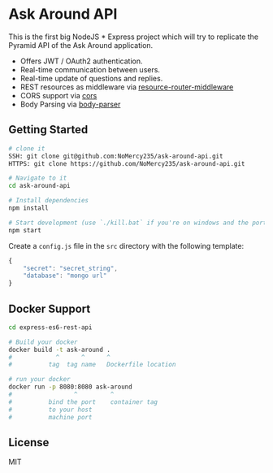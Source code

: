 Ask Around API
==================================

This is the first big NodeJS * Express project which will try to replicate the Pyramid API of the Ask Around application.

- Offers JWT / OAuth2 authentication.
- Real-time communication between users.
- Real-time update of questions and replies.
- REST resources as middleware via [resource-router-middleware](https://github.com/developit/resource-router-middleware)
- CORS support via [cors](https://github.com/troygoode/node-cors)
- Body Parsing via [body-parser](https://github.com/expressjs/body-parser)

Getting Started
---------------

```sh
# clone it
SSH: git clone git@github.com:NoMercy235/ask-around-api.git
HTTPS: git clone https://github.com/NoMercy235/ask-around-api.git

# Navigate to it
cd ask-around-api

# Install dependencies
npm install

# Start development (use `./kill.bat` if you're on windows and the port is occupied):
npm start
```

Create a `config.js` file in the `src` directory with the following template:

```javascript
{
    "secret": "secret_string",
    "database": "mongo url"
}
```


Docker Support
------
```sh
cd express-es6-rest-api

# Build your docker
docker build -t ask-around .
#            ^      ^      ^
#          tag  tag name   Dockerfile location

# run your docker
docker run -p 8080:8080 ask-around
#                 ^         ^
#          bind the port    container tag
#          to your host
#          machine port   

```

License
-------

MIT
